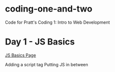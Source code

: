 # coding-one-and-two
Code for Pratt's Coding 1: Intro to Web Development

# Day 1 - JS Basics

[JS Basics Page](https://mandeldl.github.io/coding-one-and-two/js-basics/js-basics.html)

Adding a script tag
Putting JS in between <script>
Fetching a file using <script src=””> (need for jQuery)
 
Common commands: console.log, alert, document.querySelector
 
Variables - for storing values
 
Functions - for executing a series of tasks
 
Types (String, Number, Boolean, Array, Object, Function)

Starting with jQuery

[jQuery Basics Page](https://mandeldl.github.io/coding-one-and-two/jquery-basics/jquery-basics.html)

# Day 2 - jQuery
 
Most common design JS things: changing styles, changing classes, show/hiding stuff

[jQuery Tricks page](https://mandeldl.github.io/coding-one-and-two/jquery-tricks/)

## jQuery Plugins

[jQuery Plugin Example - Slick](https://mandeldl.github.io/coding-one-and-two/jquery-plugins/slick.html)

Slick (a Carousel/image slider) - http://kenwheeler.github.io/slick/

ScrollMe (fun animations as you scroll) - http://scrollme.nckprsn.com/

More - https://speckyboy.com/free-jquery-plugins/
